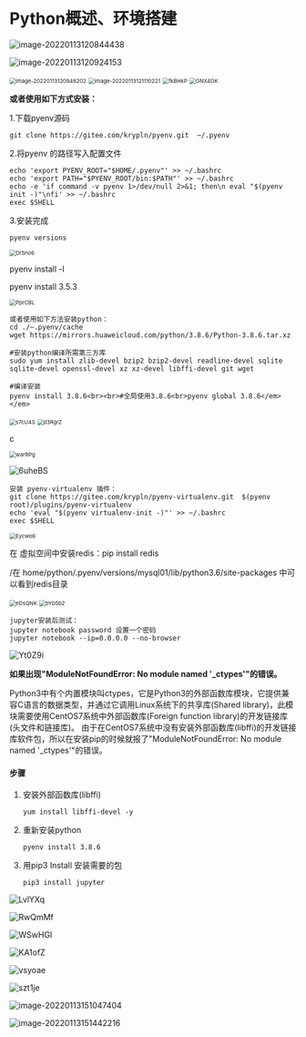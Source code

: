 # Python概述、环境搭建

![image-20220113120844438](https://cdn.jsdelivr.net/gh/kaihuacheng/images@master/uPic/image-20220113120844438.png)

 ![image-20220113120924153](https://cdn.jsdelivr.net/gh/kaihuacheng/images@master/uPic/image-20220113120924153.png)

<img src="https://cdn.jsdelivr.net/gh/kaihuacheng/images@master/uPic/image-20220113120946202.png" alt="image-20220113120946202" style="zoom:67%;" />

<img src="https://cdn.jsdelivr.net/gh/kaihuacheng/images@master/uPic/image-20220113121110221.png" alt="image-20220113121110221" style="zoom:67%;" />

<img src="https://cdn.jsdelivr.net/gh/kaihuacheng/images@master/uPic/fkBHkP.png" alt="fkBHkP" style="zoom:67%;" />

<img src="https://cdn.jsdelivr.net/gh/kaihuacheng/images@master/uPic/GNX4GK.png" alt="GNX4GK" style="zoom:67%;" />

**或者使用如下方式安装：**

1.下载pyenv源码

```
git clone https://gitee.com/krypln/pyenv.git  ~/.pyenv
```

2.将pyenv 的路径写入配置文件

```
echo 'export PYENV_ROOT="$HOME/.pyenv"' >> ~/.bashrc 
echo 'export PATH="$PYENV_ROOT/bin:$PATH"' >> ~/.bashrc
echo -e 'if command -v pyenv 1>/dev/null 2>&1; then\n eval "$(pyenv init -)"\nfi' >> ~/.bashrc 
exec $SHELL
```

3.安装完成

```
pyenv versions
```

<img src="https://cdn.jsdelivr.net/gh/kaihuacheng/images@master/uPic/Dr5no6.png" alt="Dr5no6" style="zoom:67%;" />

pyenv install -l

pyenv install 3.5.3

<img src="https://cdn.jsdelivr.net/gh/kaihuacheng/images@master/uPic/PprCBL.png" alt="PprCBL" style="zoom:67%;" />

```
或者使用如下方法安装python：
cd ./~.pyenv/cache
wget https://mirrors.huaweicloud.com/python/3.8.6/Python-3.8.6.tar.xz
 
#安装python编译所需第三方库
sudo yum install zlib-devel bzip2 bzip2-devel readline-devel sqlite sqlite-devel openssl-devel xz xz-devel libffi-devel git wget
 
#编译安装
pyenv install 3.8.6<br><br>#全局使用3.8.6<br>pyenv global 3.8.6</em></em>
```



<img src="https://cdn.jsdelivr.net/gh/kaihuacheng/images@master/uPic/s7cU4S.png" alt="s7cU4S" style="zoom:67%;" />

<img src="https://cdn.jsdelivr.net/gh/kaihuacheng/images@master/uPic/d3RgrZ.png" alt="d3RgrZ" style="zoom:67%;" />

c

<img src="https://cdn.jsdelivr.net/gh/kaihuacheng/images@master/uPic/warRPg.png" alt="warRPg" style="zoom:67%;" />

![6uheBS](https://cdn.jsdelivr.net/gh/kaihuacheng/images@master/uPic/6uheBS.png)

```
安装 pyenv-virtualenv 插件：
git clone https://gitee.com/krypln/pyenv-virtualenv.git  $(pyenv root)/plugins/pyenv-virtualenv
echo 'eval "$(pyenv virtualenv-init -)"' >> ~/.bashrc
exec $SHELL
```

<img src="https://cdn.jsdelivr.net/gh/kaihuacheng/images@master/uPic/Eycwo6.png" alt="Eycwo6" style="zoom:67%;" />

在 虚拟空间中安装redis：pip install redis

/在 home/python/.pyenv/versions/mysql01/lib/python3.6/site-packages 中可以看到redis目录

<img src="https://cdn.jsdelivr.net/gh/kaihuacheng/images@master/uPic/eDsQNK.png" alt="eDsQNK" style="zoom:67%;" />

 <img src="https://cdn.jsdelivr.net/gh/kaihuacheng/images@master/uPic/bYb5b2.png" alt="bYb5b2" style="zoom:67%;" />

```
jupyter安装后测试：
jupyter notebook password 设置一个密码
jupyter notebook --ip=0.0.0.0 --no-browser
```

![Yt0Z9i](https://cdn.jsdelivr.net/gh/kaihuacheng/images@master/uPic/Yt0Z9i.png)

**如果出现"ModuleNotFoundError: No module named '_ctypes'"的错误。**

Python3中有个内置模块叫ctypes，它是Python3的外部函数库模块，它提供兼容C语言的数据类型，并通过它调用Linux系统下的共享库(Shared library)，此模块需要使用CentOS7系统中外部函数库(Foreign function library)的开发链接库(头文件和链接库)。
由于在CentOS7系统中没有安装外部函数库(libffi)的开发链接库软件包，所以在安装pip的时候就报了"ModuleNotFoundError: No module named '_ctypes'"的错误。

####  步骤

1. 安装外部函数库(libffi)

	`yum install libffi-devel -y`

2. 重新安装python

	`pyenv install 3.8.6`

3. 用pip3 Install 安装需要的包

	`pip3 install jupyter`

![LvlYXq](https://cdn.jsdelivr.net/gh/kaihuacheng/images@master/uPic/LvlYXq.png)

![RwQmMf](https://cdn.jsdelivr.net/gh/kaihuacheng/images@master/uPic/RwQmMf.png)

![WSwHGI](https://cdn.jsdelivr.net/gh/kaihuacheng/images@master/uPic/WSwHGI.png)

![KA1ofZ](https://cdn.jsdelivr.net/gh/kaihuacheng/images@master/uPic/KA1ofZ.png)

![vsyoae](https://cdn.jsdelivr.net/gh/kaihuacheng/images@master/uPic/vsyoae.png)

![szt1je](https://cdn.jsdelivr.net/gh/kaihuacheng/images@master/uPic/szt1je.png)

![image-20220113151047404](https://cdn.jsdelivr.net/gh/kaihuacheng/images@master/uPic/image-20220113151047404.png)

![image-20220113151442216](https://cdn.jsdelivr.net/gh/kaihuacheng/images@master/uPic/image-20220113151442216.png)

